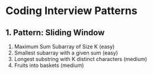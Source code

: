 # Coding Interview Patterns

## 1. Pattern: Sliding Window

1. Maximum Sum Subarray of Size K (easy)
2. Smallest subarray with a given sum (easy)
3. Longest substring with K distinct characters (medium)
4. Fruits into baskets (medium)
